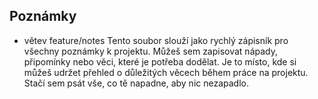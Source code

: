 ## Poznámky
- větev feature/notes
Tento soubor slouží jako rychlý zápisník pro všechny poznámky k projektu.
Můžeš sem zapisovat nápady, připomínky nebo věci, které je potřeba dodělat.
Je to místo, kde si můžeš udržet přehled o důležitých věcech během práce na projektu.
Stačí sem psát vše, co tě napadne, aby nic nezapadlo.
